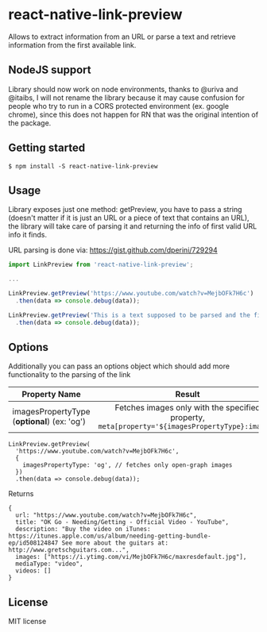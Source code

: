 
# react-native-link-preview

Allows to extract information from an URL or parse a text and retrieve information from the first available link.

## NodeJS support
Library should now work on node environments, thanks to @uriva and @itaibs, I will not rename the library because it may cause confusion for people who try to run in a CORS protected environment (ex. google chrome), since this does not happen for RN that was the original intention of the package.

## Getting started

`$ npm install -S react-native-link-preview`

## Usage
Library exposes just one method: getPreview, you have to pass a string (doesn't matter if it is just an URL or a piece of text that contains an URL), the library will take care of parsing it and returning the info of first valid URL info it finds.

URL parsing is done via: https://gist.github.com/dperini/729294

```javascript
import LinkPreview from 'react-native-link-preview';

...

LinkPreview.getPreview('https://www.youtube.com/watch?v=MejbOFk7H6c')
  .then(data => console.debug(data));

LinkPreview.getPreview('This is a text supposed to be parsed and the first link displayed https://www.youtube.com/watch?v=MejbOFk7H6c')
  .then(data => console.debug(data));
```
## Options
Additionally you can pass an options object which should add more functionality to the parsing of the link

| Property Name | Result        | 
| ------------- |:-------------:| 
| imagesPropertyType  (**optional**) (ex: 'og')     | Fetches images only with the specified property, `meta[property='${imagesPropertyType}:image']` |


```
LinkPreview.getPreview(
  'https://www.youtube.com/watch?v=MejbOFk7H6c', 
  {
    imagesPropertyType: 'og', // fetches only open-graph images
  })
  .then(data => console.debug(data));
```


Returns
```
{
  url: "https://www.youtube.com/watch?v=MejbOFk7H6c",
  title: "OK Go - Needing/Getting - Official Video - YouTube",
  description: "Buy the video on iTunes: https://itunes.apple.com/us/album/needing-getting-bundle-ep/id508124847 See more about the guitars at: http://www.gretschguitars.com...",
  images: ["https://i.ytimg.com/vi/MejbOFk7H6c/maxresdefault.jpg"],
  mediaType: "video",
  videos: []
}
```

## License

MIT license
